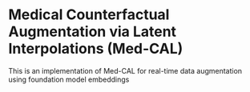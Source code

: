 # Medical Counterfactual Augmentation via Latent Interpolations (Med-CAL)
This is an implementation of Med-CAL for real-time data augmentation using foundation model embeddings 
